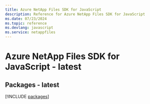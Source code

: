 ```yaml
---
title: Azure NetApp Files SDK for JavaScript
description: Reference for Azure NetApp Files SDK for JavaScript
ms.date: 07/23/2024
ms.topic: reference
ms.devlang: javascript
ms.service: netappfiles
---
```

# Azure NetApp Files SDK for JavaScript - latest
## Packages - latest
[!INCLUDE [packages](netapp-files-index.md)]